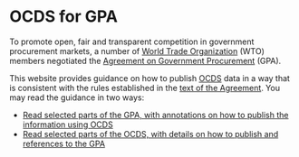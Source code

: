 # OCDS for GPA

To promote open, fair and transparent competition in government procurement markets, a number of [World Trade Organization](https://www.wto.org/) (WTO) members negotiated the [Agreement on Government Procurement](https://www.wto.org/english/tratop_e/gproc_e/gp_gpa_e.htm) (GPA).

This website provides guidance on how to publish [OCDS](http://standard.open-contracting.org/) data in a way that is consistent with the rules established in the [text of the Agreement](https://www.wto.org/english/docs_e/legal_e/rev-gpr-94_01_e.htm). You may read the guidance in two ways:

* [Read selected parts of the GPA, with annotations on how to publish the information using OCDS](gpa.md)
* [Read selected parts of the OCDS, with details on how to publish and references to the GPA]()
